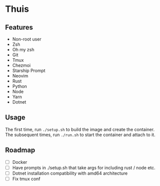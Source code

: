 # Thuis

## Features

- Non-root user
- Zsh
- Oh my zsh
- Git
- Tmux
- Chezmoi
- Starship Prompt
- Neovim
- Rust
- Python
- Node
- Yarn
- Dotnet

## Usage

The first time, run `./setup.sh` to build the image and create the container.\
The subsequent times, run `./run.sh` to start the container and attach to it.

## Roadmap

- [ ] Docker
- [ ] Have prompts in ./setup.sh that take args for including rust / node etc.
- [ ] Dotnet installation compatibility with amd64 architecture
- [ ] Fix tmux conf
